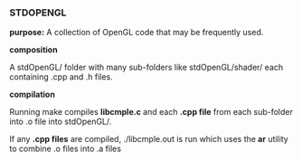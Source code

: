 ### STDOPENGL

**purpose:** A collection of OpenGL code that may be frequently used.

**composition**

A stdOpenGL/ folder with many sub-folders like stdOpenGL/shader/ each containing .cpp and .h files.

**compilation**

Running make compiles **libcmple.c** and each **.cpp file** from each sub-folder into .o file into stdOpenGL/.

If any **.cpp files** are compiled, ./libcmple.out is run which uses the **ar** utility to combine .o files into .a files

